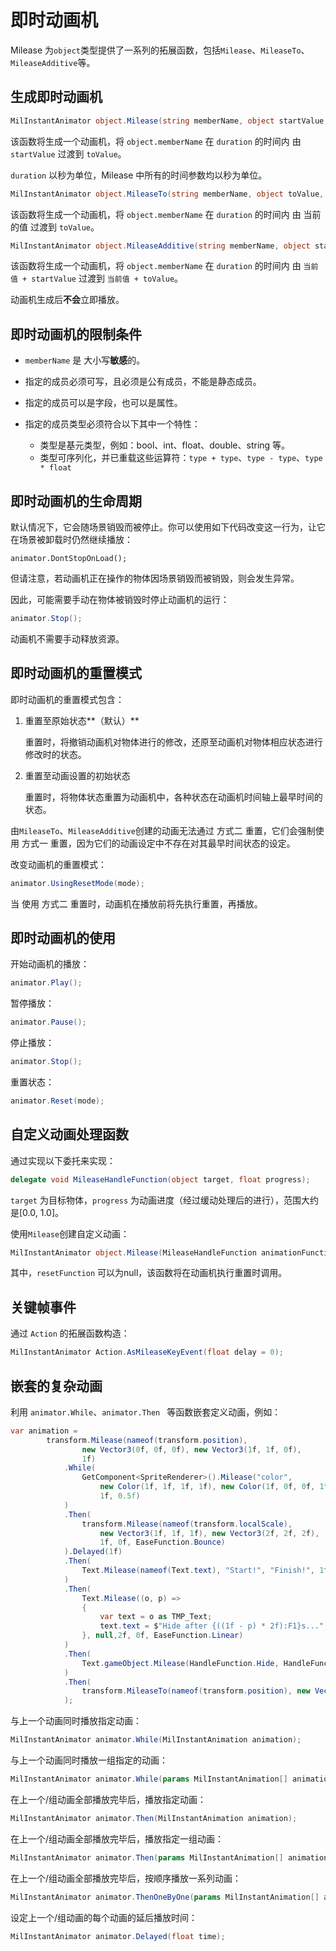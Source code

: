 # 即时动画机

Milease 为`object`类型提供了一系列的拓展函数，包括`Milease`、`MileaseTo`、`MileaseAdditive`等。

## 生成即时动画机

```c#
MilInstantAnimator object.Milease(string memberName, object startValue, object toValue, float duration);
```

该函数将生成一个动画机，将 `object.memberName` 在 `duration` 的时间内 由 `startValue` 过渡到 `toValue`。

`duration` 以秒为单位，Milease 中所有的时间参数均以秒为单位。

```c#
MilInstantAnimator object.MileaseTo(string memberName, object toValue, float duration);
```

该函数将生成一个动画机，将 `object.memberName` 在 `duration` 的时间内 由 当前的值 过渡到 `toValue`。

```c#
MilInstantAnimator object.MileaseAdditive(string memberName, object startValue, object toValue, float duration);
```

该函数将生成一个动画机，将 `object.memberName` 在 `duration` 的时间内 由 `当前值 + startValue` 过渡到 `当前值 + toValue`。

动画机生成后**不会**立即播放。

## 即时动画机的限制条件

* `memberName` 是 大小写**敏感**的。

* 指定的成员必须可写，且必须是公有成员，不能是静态成员。

* 指定的成员可以是字段，也可以是属性。
* 指定的成员类型必须符合以下其中一个特性：
  * 类型是基元类型，例如：bool、int、float、double、string 等。
  * 类型可序列化，并已重载这些运算符：`type + type`、`type - type`、`type * float`

## 即时动画机的生命周期

默认情况下，它会随场景销毁而被停止。你可以使用如下代码改变这一行为，让它在场景被卸载时仍然继续播放：

```
animator.DontStopOnLoad();
```

但请注意，若动画机正在操作的物体因场景销毁而被销毁，则会发生异常。

因此，可能需要手动在物体被销毁时停止动画机的运行：

```c#
animator.Stop();
```

动画机不需要手动释放资源。

## 即时动画机的重置模式

即时动画机的重置模式包含：

1. 重置至原始状态**（默认）**

   重置时，将撤销动画机对物体进行的修改，还原至动画机对物体相应状态进行修改时的状态。

2. 重置至动画设置的初始状态

   重置时，将物体状态重置为动画机中，各种状态在动画机时间轴上最早时间的状态。

由`MileaseTo`、`MileaseAdditive`创建的动画无法通过 方式二 重置，它们会强制使用 方式一 重置，因为它们的动画设定中不存在对其最早时间状态的设定。

改变动画机的重置模式：

```c#
animator.UsingResetMode(mode);
```

当 使用 方式二 重置时，动画机在播放前将先执行重置，再播放。

## 即时动画机的使用

开始动画机的播放：

```c#
animator.Play();
```

暂停播放：

```c#
animator.Pause();
```

停止播放：

```c#
animator.Stop();
```

重置状态：

```c#
animator.Reset(mode);
```

## 自定义动画处理函数

通过实现以下委托来实现：

```c#
delegate void MileaseHandleFunction(object target, float progress);
```

`target` 为目标物体，`progress` 为动画进度（经过缓动处理后的进行），范围大约是[0.0, 1.0]。

使用`Milease`创建自定义动画：

```c#
MilInstantAnimator object.Milease(MileaseHandleFunction animationFunction, MileaseHandleFunction resetFunction, float duration);
```

其中，`resetFunction` 可以为null，该函数将在动画机执行重置时调用。

## 关键帧事件

通过 `Action` 的拓展函数构造：

```c#
MilInstantAnimator Action.AsMileaseKeyEvent(float delay = 0);
```

## 嵌套的复杂动画

利用 `animator.While`、`animator.Then ` 等函数嵌套定义动画，例如：

```c#
var animation =
        transform.Milease(nameof(transform.position),
                new Vector3(0f, 0f, 0f), new Vector3(1f, 1f, 0f),
                1f)
            .While(
                GetComponent<SpriteRenderer>().Milease("color",
                    new Color(1f, 1f, 1f, 1f), new Color(1f, 0f, 0f, 1f),
                    1f, 0.5f)
            )
            .Then(
                transform.Milease(nameof(transform.localScale),
                    new Vector3(1f, 1f, 1f), new Vector3(2f, 2f, 2f),
                    1f, 0f, EaseFunction.Bounce)
            ).Delayed(1f)
            .Then(
                Text.Milease(nameof(Text.text), "Start!", "Finish!", 1f)
            )
            .Then(
                Text.Milease((o, p) =>
                {
                    var text = o as TMP_Text;
                    text.text = $"Hide after {((1f - p) * 2f):F1}s...";
                }, null,2f, 0f, EaseFunction.Linear)
            )
            .Then(
                Text.gameObject.Milease(HandleFunction.Hide, HandleFunction.AutoActiveReset(Text.gameObject), 0f)
            )
            .Then(
                transform.MileaseTo(nameof(transform.position), new Vector3(0f, 0f, 0f), 1f)
            );
```

与上一个动画同时播放指定动画：

```c#
MilInstantAnimator animator.While(MilInstantAnimation animation);
```

与上一个动画同时播放一组指定的动画：

```c#
MilInstantAnimator animator.While(params MilInstantAnimation[] animations);
```

在上一个/组动画全部播放完毕后，播放指定动画：

```c#
MilInstantAnimator animator.Then(MilInstantAnimation animation);
```

在上一个/组动画全部播放完毕后，播放指定一组动画：

```c#
MilInstantAnimator animator.Then(params MilInstantAnimation[] animations);
```

在上一个/组动画全部播放完毕后，按顺序播放一系列动画：

```c#
MilInstantAnimator animator.ThenOneByOne(params MilInstantAnimation[] animations);
```

设定上一个/组动画的每个动画的延后播放时间：

```c#
MilInstantAnimator animator.Delayed(float time);
```

